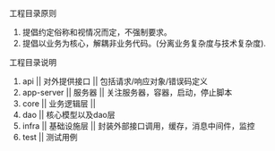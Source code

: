 工程目录原则
1. 提倡约定俗称和视情况而定，不强制要求。
2. 提倡以业务为核心，解耦非业务代码。(分离业务复杂度与技术复杂度).

工程目录说明
1. api        ||  对外提供接口 ||  包括请求/响应对象/错误码定义
2. app-server ||  服务器      ||  关注服务器，容器，启动，停止脚本
3. core       ||  业务逻辑层   ||
4. dao        ||  核心模型以及dao层
5. infra      ||  基础设施层   ||  封装外部接口调用，缓存，消息中间件，监控
6. test       ||  测试用例